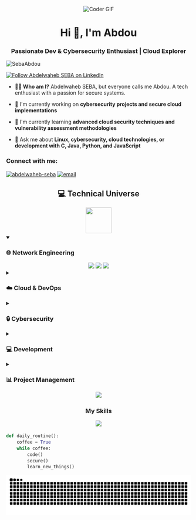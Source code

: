 <p align="center">
  <img src="https://media.giphy.com/media/M9gbBd9nbDrOTu1Mqx/giphy.gif" alt="Coder GIF" width="480"/>
</p>

<h1 align="center">Hi 👋, I'm Abdou</h1>
<h3 align="center">Passionate Dev & Cybersecurity Enthusiast | Cloud Explorer</h3>

<p align="left"> <img src="https://komarev.com/ghpvc/?username=SebaAbdou&label=Profile%20views&color=0e75b6&style=flat" alt="SebaAbdou" /> </p>

<p align="left"> 
  <a href="https://www.linkedin.com/in/abdelwaheb-seba/" target="blank">
    <img src="https://img.shields.io/badge/Follow%20Me-LinkedIn-blue?style=for-the-badge&logo=linkedin" 
         alt="Follow Abdelwaheb SEBA on LinkedIn" />
  </a> 
</p>

- 🧙‍♂️ **Who am I?** Abdelwaheb SEBA, but everyone calls me Abdou. A tech enthusiast with a passion for secure systems.

- 🔭 I'm currently working on **cybersecurity projects and secure cloud implementations**

- 🌱 I'm currently learning **advanced cloud security techniques and vulnerability assessment methodologies**

- 💬 Ask me about **Linux, cybersecurity, cloud technologies, or development with C, Java, Python, and JavaScript**

<h3 align="left">Connect with me:</h3>
<p align="left">
<a href="https://www.linkedin.com/in/abdelwaheb-seba/" target="blank"><img align="center" src="https://raw.githubusercontent.com/rahuldkjain/github-profile-readme-generator/master/src/images/icons/Social/linked-in-alt.svg" alt="abdelwaheb-seba" height="30" width="40" /></a>
<a href="mailto:abdelwaheb.seba@gmail.com" target="_blank">
  <img align="center" src="https://cdn.simpleicons.org/gmail/EA4335" alt="email" height="35" width="40" />
</a>
</p>

<h2 align="center">💻 Technical Universe</h2>

<div align="center">
  <img src="https://media2.giphy.com/media/QssGEmpkyEOhBCb7e1/giphy.gif?cid=ecf05e47a0n3gi1bfqntqmob8g9aid1oyj2wr3ds3mg700bl&rid=giphy.gif" width="70px" height="70px">
</div>

<details open>
<summary><h3>🌐 Network Engineering</h3></summary>
<div align="center">
  <a href="#"><img src="https://img.shields.io/badge/OpenVPN-EA7E20?style=for-the-badge&logo=openvpn&logoColor=white" /></a>
  <a href="#"><img src="https://img.shields.io/badge/WireGuard-88171A?style=for-the-badge&logo=wireguard&logoColor=white" /></a>
  <a href="#"><img src="https://img.shields.io/badge/Nginx-009639?style=for-the-badge&logo=nginx&logoColor=white" /></a>
</div>
</details>

<details>
<summary><h3>☁️ Cloud & DevOps</h3></summary>
<div align="center">
  <a href="#"><img src="https://img.shields.io/badge/Docker-2496ED?style=for-the-badge&logo=docker&logoColor=white" /></a>
  <a href="#"><img src="https://img.shields.io/badge/Kubernetes-326CE5?style=for-the-badge&logo=kubernetes&logoColor=white" /></a>
  <a href="#"><img src="https://img.shields.io/badge/Terraform-7B42BC?style=for-the-badge&logo=terraform&logoColor=white" /></a>
  <a href="#"><img src="https://img.shields.io/badge/GitLab_CI-FC6D26?style=for-the-badge&logo=gitlab&logoColor=white" /></a>
  <a href="#"><img src="https://img.shields.io/badge/GitHub_Actions-2088FF?style=for-the-badge&logo=github-actions&logoColor=white" /></a>
  <a href="#"><img src="https://img.shields.io/badge/Jenkins-D24939?style=for-the-badge&logo=jenkins&logoColor=white" /></a>
  <a href="#"><img src="https://img.shields.io/badge/AWS_EC2-FF9900?style=for-the-badge&logo=amazon-aws&logoColor=white" /></a>
  <a href="#"><img src="https://img.shields.io/badge/AWS_S3-569A31?style=for-the-badge&logo=amazon-s3&logoColor=white" /></a>
  <a href="#"><img src="https://img.shields.io/badge/Azure-0078D4?style=for-the-badge&logo=microsoft-azure&logoColor=white" /></a>
  <a href="#"><img src="https://img.shields.io/badge/VMware-607078?style=for-the-badge&logo=vmware&logoColor=white" /></a>
  <a href="#"><img src="https://img.shields.io/badge/Ubuntu-E95420?style=for-the-badge&logo=ubuntu&logoColor=white" /></a>
  <a href="#"><img src="https://img.shields.io/badge/CentOS-262577?style=for-the-badge&logo=centos&logoColor=white" /></a>
  <a href="#"><img src="https://img.shields.io/badge/VirtualBox-183A61?style=for-the-badge&logo=virtualbox&logoColor=white" /></a>
</div>
</details>

<details>
<summary><h3>🔒 Cybersecurity</h3></summary>
<div align="center">
  <a href="#"><img src="https://img.shields.io/badge/Kali_Linux-557C94?style=for-the-badge&logo=kali-linux&logoColor=white" /></a>
  <a href="#"><img src="https://img.shields.io/badge/Wireshark-1679A7?style=for-the-badge&logo=wireshark&logoColor=white" /></a>
  <a href="#"><img src="https://img.shields.io/badge/Metasploit-E34F26?style=for-the-badge&logo=metasploit&logoColor=white" /></a>
  <a href="#"><img src="https://img.shields.io/badge/BurpSuite-FF6633?style=for-the-badge&logo=burp&logoColor=white" /></a>
  <a href="#"><img src="https://img.shields.io/badge/Nessus-7DB9B6?style=for-the-badge&logo=tenable&logoColor=white" /></a>
  <a href="#"><img src="https://img.shields.io/badge/ELK_Stack-005571?style=for-the-badge&logo=elastic-stack&logoColor=white" /></a>
  <a href="#"><img src="https://img.shields.io/badge/Splunk-000000?style=for-the-badge&logo=splunk&logoColor=white" /></a>
  <a href="#"><img src="https://img.shields.io/badge/Wazuh-024593?style=for-the-badge&logo=wazuh&logoColor=white" /></a>
  <a href="#"><img src="https://img.shields.io/badge/OWASP_ZAP-F9A03C?style=for-the-badge&logo=owasp&logoColor=white" /></a>
  <a href="#"><img src="https://img.shields.io/badge/Snort-DD0031?style=for-the-badge&logo=cisco&logoColor=white" /></a>
  <a href="#"><img src="https://img.shields.io/badge/Nmap-0E83CD?style=for-the-badge&logo=nmap&logoColor=white" /></a>
  <a href="#"><img src="https://img.shields.io/badge/OpenVAS-81B29A?style=for-the-badge&logo=openvas&logoColor=white" /></a>
  <a href="#"><img src="https://img.shields.io/badge/Suricata-0078D4?style=for-the-badge&logo=suricata&logoColor=white" /></a>
  <a href="#"><img src="https://img.shields.io/badge/Hashcat-5468FF?style=for-the-badge&logo=hashcat&logoColor=white" /></a>
  <a href="#"><img src="https://img.shields.io/badge/JWT-000000?style=for-the-badge&logo=json-web-tokens&logoColor=white" /></a>
  <a href="#"><img src="https://img.shields.io/badge/Cloudflare-F38020?style=for-the-badge&logo=cloudflare&logoColor=white" /></a>
  <a href="#"><img src="https://img.shields.io/badge/Shodan-E50914?style=for-the-badge&logo=shodan&logoColor=white" /></a>
  <a href="#"><img src="https://img.shields.io/badge/Aircrack--ng-00599C?style=for-the-badge&logo=aircrack-ng&logoColor=white" /></a>
  <a href="#"><img src="https://img.shields.io/badge/John_the_Ripper-F37626?style=for-the-badge&logo=john&logoColor=white" /></a>
  <a href="#"><img src="https://img.shields.io/badge/Hydra-4B275F?style=for-the-badge&logo=hydra&logoColor=white" /></a>
</div>
</details>

<details>
<summary><h3>💻 Development</h3></summary>
<div align="center">
  <a href="#"><img src="https://img.shields.io/badge/Python-3776AB?style=for-the-badge&logo=python&logoColor=white" /></a>
  <a href="#"><img src="https://img.shields.io/badge/C-00599C?style=for-the-badge&logo=c&logoColor=white" /></a>
  <a href="#"><img src="https://img.shields.io/badge/Java-ED8B00?style=for-the-badge&logo=java&logoColor=white" /></a>
  <a href="#"><img src="https://img.shields.io/badge/PHP-777BB4?style=for-the-badge&logo=php&logoColor=white" /></a>
  <a href="#"><img src="https://img.shields.io/badge/JavaScript-F7DF1E?style=for-the-badge&logo=javascript&logoColor=black" /></a>
  <a href="#"><img src="https://img.shields.io/badge/TypeScript-3178C6?style=for-the-badge&logo=typescript&logoColor=white" /></a>
  <a href="#"><img src="https://img.shields.io/badge/Node.js-339933?style=for-the-badge&logo=node.js&logoColor=white" /></a>
  <a href="#"><img src="https://img.shields.io/badge/Express-000000?style=for-the-badge&logo=express&logoColor=white" /></a>
  <a href="#"><img src="https://img.shields.io/badge/Spring_Boot-6DB33F?style=for-the-badge&logo=spring-boot&logoColor=white" /></a>
  <a href="#"><img src="https://img.shields.io/badge/React.js-61DAFB?style=for-the-badge&logo=react&logoColor=black" /></a>
  <a href="#"><img src="https://img.shields.io/badge/Vue.js-4FC08D?style=for-the-badge&logo=vue.js&logoColor=white" /></a>
  <a href="#"><img src="https://img.shields.io/badge/PostgreSQL-316192?style=for-the-badge&logo=postgresql&logoColor=white" /></a>
  <a href="#"><img src="https://img.shields.io/badge/MongoDB-47A248?style=for-the-badge&logo=mongodb&logoColor=white" /></a>
  <a href="#"><img src="https://img.shields.io/badge/JUnit-25A162?style=for-the-badge&logo=junit5&logoColor=white" /></a>
  <a href="#"><img src="https://img.shields.io/badge/pytest-0A9EDC?style=for-the-badge&logo=pytest&logoColor=white" /></a>
  <a href="#"><img src="https://img.shields.io/badge/Git-F05032?style=for-the-badge&logo=git&logoColor=white" /></a>
  <a href="#"><img src="https://img.shields.io/badge/GitHub-181717?style=for-the-badge&logo=github&logoColor=white" /></a>
  <a href="#"><img src="https://img.shields.io/badge/MySQL-4479A1?style=for-the-badge&logo=mysql&logoColor=white" /></a>
  <a href="#"><img src="https://img.shields.io/badge/PowerShell-5391FE?style=for-the-badge&logo=powershell&logoColor=white" /></a>
  <a href="#"><img src="https://img.shields.io/badge/Bash-4EAA25?style=for-the-badge&logo=gnu-bash&logoColor=white" /></a>
</div>
</details>

<details>
<summary><h3>📊 Project Management</h3></summary>
<div align="center">
  <a href="#"><img src="https://img.shields.io/badge/Jira-0052CC?style=for-the-badge&logo=jira&logoColor=white" /></a>
  <a href="#"><img src="https://img.shields.io/badge/Trello-0052CC?style=for-the-badge&logo=trello&logoColor=white" /></a>
  <a href="#"><img src="https://img.shields.io/badge/Notion-000000?style=for-the-badge&logo=notion&logoColor=white" /></a>
</div>
</details>

<div align="center">
  <img height="200" src="https://i.pinimg.com/originals/e4/26/70/e426702edf874b181aced1e2fa5c6cde.gif" />
</div>

<div align="center">
  <h3>My Skills</h3>
  <img src="https://skillicons.dev/icons?i=aws,kubernetes,docker,terraform,gitlab,github,python,c,java,php,javascript,typescript,nodejs,express,spring,react,vue,postgresql,mongodb,linux,bash" /><br>
</div>

```python
def daily_routine():
    coffee = True
    while coffee:
        code()
        secure()
        learn_new_things()
```

<picture>
  <source media="(prefers-color-scheme: dark)" srcset="https://raw.githubusercontent.com/SebaAbdou/SebaAbdou/output/github-snake-dark.svg" />
  <source media="(prefers-color-scheme: light)" srcset="https://raw.githubusercontent.com/SebaAbdou/SebaAbdou/output/github-snake.svg" />
  <img alt="github-snake" src="https://raw.githubusercontent.com/SebaAbdou/SebaAbdou/output/github-snake.svg" />
</picture>